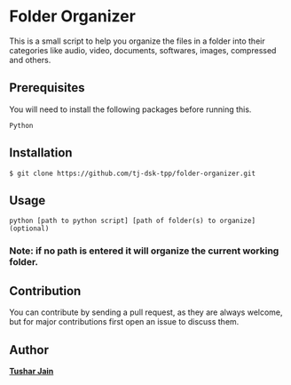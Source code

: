 # Folder Organizer

This is a small script to help you organize the files in a folder into their categories like audio, video, documents, softwares, images, compressed and others.

## Prerequisites

You will need to install the following packages before running this.

    Python

## Installation

```
$ git clone https://github.com/tj-dsk-tpp/folder-organizer.git
```

## Usage

```
python [path to python script] [path of folder(s) to organize](optional)
```

### Note: if no path is entered it will organize the current working folder.

## Contribution

You can contribute by sending a pull request, as they are always welcome, but for major contributions first open an issue to discuss them.

## Author

**[Tushar Jain](https://github.com/tj-dsk-tpp/)**

